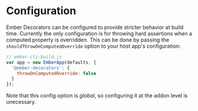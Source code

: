 # Configuration

Ember Decorators can be configured to provide stricter behavior at build time.
Currently the only configuration is for throwing hard assertions when a computed
property is overridden. This can be done by passing the
`shouldThrowOnComputedOverride` option to your host app's configuration:

```js
// ember-cli-build.js
var app = new EmberApp(defaults, {
  '@ember-decorators': {
    throwOnComputedOverride: false
  }
});
```

Note that this config option is _global_, so configuring it at the addon level
is unecessary.

